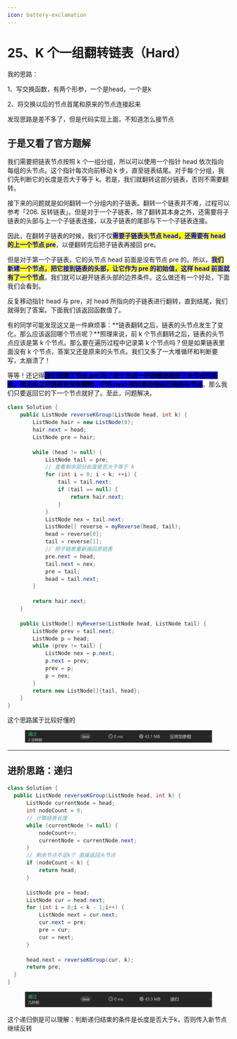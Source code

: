 ```yaml
---
icon: battery-exclamation
---
```


# 25、K 个一组翻转链表（Hard）

我的思路：

1、写交换函数，有两个形参，一个是head，一个是k

2、将交换以后的节点首尾和原来的节点连接起来



发现思路是差不多了，但是代码实现上面，不知道怎么接节点

## 于是又看了官方题解

我们需要把链表节点按照 k 个一组分组，所以可以使用一个指针 head 依次指向每组的头节点。这个指针每次向前移动 k 步，直至链表结尾。对于每个分组，我们先判断它的长度是否大于等于 k。若是，我们就翻转这部分链表，否则不需要翻转。

接下来的问题就是如何翻转一个分组内的子链表。翻转一个链表并不难，过程可以参考「206. 反转链表」。但是对于一个子链表，除了翻转其本身之外，还需要将子链表的头部与上一个子链表连接，以及子链表的尾部与下一个子链表连接。

因此，在翻转子链表的时候，我们不仅<mark style="color:blue;">**需要子链表头节点 head，还需要有 head 的上一个节点 pre**</mark>，以便翻转完后把子链表再接回 pre。

但是对于第一个子链表，它的头节点 head 前面是没有节点 pre 的。所以，<mark style="color:blue;">**我们新建一个节点，把它接到链表的头部，让它作为 pre 的初始值，这样 head 前面就有了一个节点**</mark>，我们就可以避开链表头部的边界条件。这么做还有一个好处，下面我们会看到。

反复移动指针 head 与 pre，对 head 所指向的子链表进行翻转，直到结尾，我们就得到了答案。下面我们该返回函数值了。

有的同学可能发现这又是一件麻烦事：**链表翻转之后，链表的头节点发生了变化，那么应该返回哪个节点呢？**照理来说，前 k 个节点翻转之后，链表的头节点应该是第 k 个节点。那么要在遍历过程中记录第 k 个节点吗？但是如果链表里面没有 k 个节点，答案又还是原来的头节点。我们又多了一大堆循环和判断要写，太崩溃了！

等等！还记得<mark style="background-color:blue;">**我们创建了节点 pre 吗？这个节点一开始被连接到了头节点的前面，而无论之后链表有没有翻转，它的 next 指针都会指向正确的头节点**</mark>。那么我们只要返回它的下一个节点就好了。至此，问题解决。

```java
class Solution {
    public ListNode reverseKGroup(ListNode head, int k) {
        ListNode hair = new ListNode(0);
        hair.next = head;
        ListNode pre = hair;

        while (head != null) {
            ListNode tail = pre;
            // 查看剩余部分长度是否大于等于 k
            for (int i = 0; i < k; ++i) {
                tail = tail.next;
                if (tail == null) {
                    return hair.next;
                }
            }
            ListNode nex = tail.next;
            ListNode[] reverse = myReverse(head, tail);
            head = reverse[0];
            tail = reverse[1];
            // 把子链表重新接回原链表
            pre.next = head;
            tail.next = nex;
            pre = tail;
            head = tail.next;
        }

        return hair.next;
    }

    public ListNode[] myReverse(ListNode head, ListNode tail) {
        ListNode prev = tail.next;
        ListNode p = head;
        while (prev != tail) {
            ListNode nex = p.next;
            p.next = prev;
            prev = p;
            p = nex;
        }
        return new ListNode[]{tail, head};
    }
}
```

这个思路属于比较好懂的

<figure><img src="../../.gitbook/assets/image (1) (1) (1).png" alt=""><figcaption></figcaption></figure>

***

## 进阶思路：递归

```java
class Solution {
  public ListNode reverseKGroup(ListNode head, int k) {
      ListNode currentNode = head;
      int nodeCount = 0;
      // 计算链表长度
      while (currentNode != null) {
          nodeCount++;
          currentNode = currentNode.next;
      }
      // 剩余节点不足k个 直接返回头节点
      if (nodeCount < k) {
          return head;
      }

      ListNode pre = head;
      ListNode cur = head.next;
      for (int i = 0;i < k - 1;i++) {
          ListNode next = cur.next;
          cur.next = pre;
          pre = cur;
          cur = next;
      }

      head.next = reverseKGroup(cur, k);
      return pre;
  }
}
```

<figure><img src="../../.gitbook/assets/image (2) (1).png" alt=""><figcaption></figcaption></figure>

这个递归倒是可以理解：判断递归结束的条件是长度是否大于k，否则传入新节点继续反转
